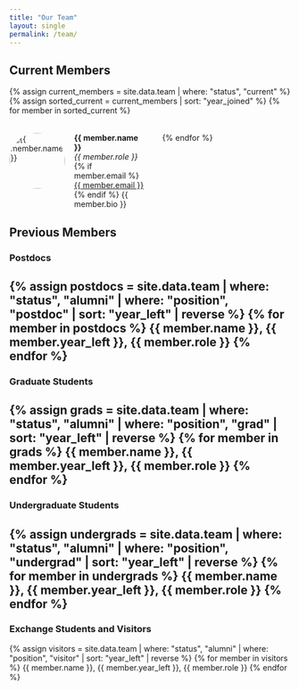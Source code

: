 ```yaml
---
title: "Our Team"
layout: single
permalink: /team/
---
```


<style>
.team-grid {
  display: flex;
  flex-wrap: wrap;
  gap: 2rem;
}
.team-member {
  flex: 0 0 48%;
  display: flex;
  align-items: flex-start;
  gap: 1rem;
}
.team-member img {
  border-radius: 50%;
  width: 100px;
  height: 100px;
  object-fit: cover;
}
</style>

## Current Members

<div class="team-grid">
{% assign current_members = site.data.team | where: "status", "current" %}
{% assign sorted_current = current_members | sort: "year_joined" %}
{% for member in sorted_current %}
  <div class="team-member">
    <img src="{{ member.image }}" alt="{{ member.name }}">
    <div>
      <strong>{{ member.name }}</strong><br>
      <em>{{ member.role }}</em><br>
      {% if member.email %}<a href="mailto:{{ member.email }}">{{ member.email }}</a><br>{% endif %}
      {{ member.bio }}
    </div>
  </div>
{% endfor %}
</div>

## Previous Members

### Postdocs

{% assign postdocs = site.data.team | where: "status", "alumni" | where: "position", "postdoc" | sort: "year_left" | reverse %}
{% for member in postdocs %}
{{ member.name }}, {{ member.year_left }}, {{ member.role }} 
{% endfor %}
---

### Graduate Students

{% assign grads = site.data.team | where: "status", "alumni" | where: "position", "grad" | sort: "year_left" | reverse %}
{% for member in grads %}
{{ member.name }}, {{ member.year_left }}, {{ member.role }} 
{% endfor %}
---

### Undergraduate Students

{% assign undergrads = site.data.team | where: "status", "alumni" | where: "position", "undergrad" | sort: "year_left" | reverse %}
{% for member in undergrads %}
{{ member.name }}, {{ member.year_left }}, {{ member.role }}
{% endfor %}
---

### Exchange Students and Visitors

{% assign visitors = site.data.team | where: "status", "alumni" | where: "position", "visitor" | sort: "year_left" | reverse %}
{% for member in visitors %}
{{ member.name }}, {{ member.year_left }}, {{ member.role }}
{% endfor %}
